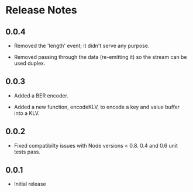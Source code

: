 Release Notes
=============

0.0.4
-----

* Removed the 'length' event; it didn't serve any purpose.

* Removed passing through the data (re-emitting it) so the stream can be used duplex.

0.0.3
-----

* Added a BER encoder.

* Added a new function, encodeKLV, to encode a key and value buffer into a KLV.

0.0.2
-----

* Fixed compatibilty issues with Node versions < 0.8. 0.4 and 0.6 unit tests pass.

0.0.1
-----

* Initial release